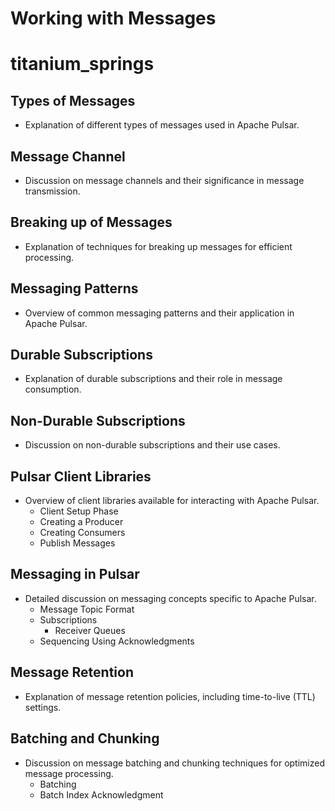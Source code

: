 # Working with Messages
# titanium_springs
## Types of Messages
- Explanation of different types of messages used in Apache Pulsar.

## Message Channel
- Discussion on message channels and their significance in message transmission.

## Breaking up of Messages
- Explanation of techniques for breaking up messages for efficient processing.

## Messaging Patterns
- Overview of common messaging patterns and their application in Apache Pulsar.

## Durable Subscriptions
- Explanation of durable subscriptions and their role in message consumption.

## Non-Durable Subscriptions
- Discussion on non-durable subscriptions and their use cases.

## Pulsar Client Libraries
- Overview of client libraries available for interacting with Apache Pulsar.
  - Client Setup Phase
  - Creating a Producer
  - Creating Consumers
  - Publish Messages

## Messaging in Pulsar
- Detailed discussion on messaging concepts specific to Apache Pulsar.
  - Message Topic Format
  - Subscriptions
    - Receiver Queues
  - Sequencing Using Acknowledgments

## Message Retention
- Explanation of message retention policies, including time-to-live (TTL) settings.

## Batching and Chunking
- Discussion on message batching and chunking techniques for optimized message processing.
  - Batching
  - Batch Index Acknowledgment

